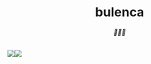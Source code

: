 <h1 align="center">bulenca</h1>
<center>
    <h6 align="center">🤫🤫🤫</h6>
    <div style="display: flex;align-items: center;">
        <img src="https://github-readme-stats-omega-five-73.vercel.app/api/top-langs/?username=bulenca&theme=tokyonight"/>
        <img src="https://streak-stats.demolab.com/?user=bulenca&theme=dark&hide_total_contributions=true"/>
    </div>
</center>
